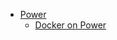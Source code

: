 * [Power](https://nateucar.github.io/ppc64le)
  * [Docker on Power](https://nateucar.github.io/ppc64le/docker)


